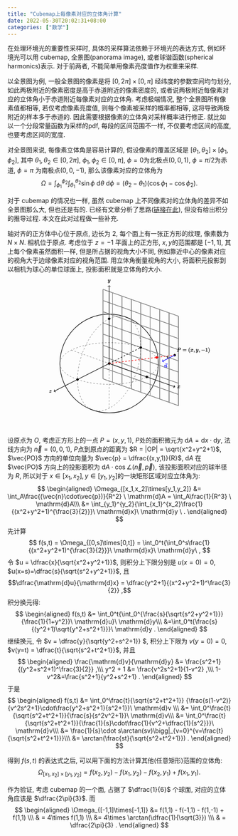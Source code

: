 ```yaml
---
title: "Cubemap上每像素对应的立体角计算"
date: 2022-05-30T20:02:31+08:00
categories: ["数学"]
---
```


在处理环境光的重要性采样时, 具体的采样算法依赖于环境光的表达方式, 例如环境光可以用 cubemap, 全景图(panorama image), 或者球谐函数(spherical harmonics)表示. 
对于前两者, 不能简单用像素亮度值作为权重来采样.

以全景图为例, 一般全景图的像素是将 $[0,2\pi]\times[0,\pi]$ 经纬度的参数空间均匀划分, 如此两极附近的像素密度是高于赤道附近的像素密度的, 或者说两极附近每像素对应的立体角小于赤道附近每像素对应的立体角.
考虑极端情况, 整个全景图所有像素值都相等, 若仅考虑像素亮度值, 则每个像素被采样的概率都相等, 这将导致两极附近的样本多于赤道的. 因此需要根据像素的立体角对采样概率进行修正. 就比如以一个分段常量函数为采样的pdf, 每段的区间范围不一样, 不仅要考虑区间的高度, 也要考虑区间的宽度.

对全景图来说, 每像素立体角是容易计算的, 假设像素的覆盖区域是 $[\theta_1, \theta_2]\times[\phi_1,\phi_2]$, 其中 $\theta_1,\theta_2\in [0,2\pi]$, $\phi_1,\phi_2\in [0,\pi]$, $\phi=0$为北极点$(0,0,1)$, $\phi=\pi/2$为赤道, $\phi=\pi$ 为南极点$(0,0,-1)$, 那么该像素对应的立体角为
$$
\Omega = \int_{\phi_1}^{\phi_2}{\int_{\theta_1}^{\theta_2} {\sin\phi}\ \mathrm{d}\theta}\ \mathrm{d}\phi = (\theta_2 - \theta_1)(\cos\phi_1 - \cos\phi_2) .
$$

对于 cubemap 的情况也一样, 虽然 cubemap 上不同像素对的立体角的差异不如全景图那么大, 但也还是有的. 已经有文章分析了思路([链接在此](https://www.rorydriscoll.com/2012/01/15/cubemap-texel-solid-angle/)), 但没有给出积分的推导过程. 本文在此对过程做一些补充.

轴对齐的正方体中心位于原点, 边长为 2, 每个面上有一张正方形的纹理, 像素数为 $N\times N$. 相机位于原点. 考虑位于 $z=-1$ 平面上的正方形, $x,y$的范围都是 $[-1,1]$, 其上每个像素虽然面积一样, 但是所占据的视角大小不同, 例如靠近中心的像素对应的视角大于边缘像素对应的视角范围. 用立体角衡量视角的大小, 将面积元投影到以相机为球心的单位球面上, 投影面积就是立体角的大小.

<div>
<center>
<svg xmlns="http://www.w3.org/2000/svg" xmlns:xlink="http://www.w3.org/1999/xlink" width="450pt" height="300pt" viewBox="50 75 350 275" version="1.1">
<defs>
<g>
<symbol overflow="visible" id="glyph0-0">
<path style="stroke:none;" d=""/>
</symbol>
<symbol overflow="visible" id="glyph0-1">
<path style="stroke:none;" d="M 1.453125 -0.875 C 1.984375 -1.453125 2.265625 -1.703125 2.6875 -2.046875 C 2.6875 -2.140625 3.25 -2.546875 3.609375 -2.90625 C 4.5625 -3.84375 4.828125 -4.421875 4.828125 -4.46875 C 4.828125 -4.5625 4.5625 -4.734375 4.546875 -4.734375 C 4.46875 -4.734375 4.3125 -4.671875 4.265625 -4.578125 C 3.96875 -4.09375 3.890625 -3.984375 3.65625 -3.984375 C 3.40625 -3.984375 3.40625 -4.09375 3.265625 -4.25 C 3.078125 -4.484375 2.78125 -4.734375 2.453125 -4.734375 C 1.703125 -4.734375 1.0625 -3.640625 1.0625 -3.421875 C 1.0625 -3.375 1.28125 -3.15625 1.359375 -3.15625 C 1.453125 -3.15625 1.640625 -3.375 1.671875 -3.421875 C 1.859375 -3.890625 2.265625 -3.734375 2.34375 -3.734375 C 2.546875 -3.734375 2.734375 -3.671875 2.96875 -3.59375 C 3.375 -3.4375 3.484375 -3.4375 3.375 -3.4375 C 3.25 -3.296875 2.40625 -2.578125 2.21875 -2.40625 L 1.328125 -1.578125 C 0.640625 -0.90625 0.25 -0.21875 0.25 -0.15625 C 0.25 -0.046875 0.53125 0.109375 0.546875 0.109375 C 0.625 0.109375 0.765625 0.046875 0.828125 -0.0625 C 1.0625 -0.421875 1.234375 -0.640625 1.5625 -0.640625 C 1.78125 -0.640625 1.75 -0.59375 2 -0.3125 C 2.171875 -0.09375 2.484375 0.109375 2.765625 0.109375 C 3.765625 0.109375 4.5 -1.3125 4.5 -1.578125 C 4.5 -1.640625 4.296875 -1.859375 4.21875 -1.859375 C 4.125 -1.859375 3.921875 -1.625 3.890625 -1.5625 C 3.671875 -0.90625 3.203125 -0.890625 2.875 -0.890625 C 2.6875 -0.890625 2.5 -0.953125 2.296875 -1.015625 C 1.953125 -1.140625 1.796875 -1.1875 1.59375 -1.1875 C 1.578125 -1.1875 1.421875 -1.1875 1.328125 -1.15625 Z M 1.453125 -0.875 "/>
</symbol>
<symbol overflow="visible" id="glyph0-2">
<path style="stroke:none;" d="M 3.5 -3.171875 C 3.5625 -3.421875 3.625 -4.1875 4.3125 -4.1875 C 4.359375 -4.1875 4.46875 -4.234375 4.6875 -4.109375 L 4.8125 -4.390625 C 4.53125 -4.34375 4.15625 -3.921875 4.15625 -3.671875 C 4.15625 -3.515625 4.453125 -3.171875 4.71875 -3.171875 C 4.9375 -3.171875 5.421875 -3.515625 5.421875 -3.90625 C 5.421875 -4.421875 4.671875 -4.734375 4.328125 -4.734375 C 3.75 -4.734375 3.265625 -4.15625 3.296875 -4.203125 C 3.203125 -4.46875 2.5 -4.734375 2.203125 -4.734375 C 1.171875 -4.734375 0.421875 -3.28125 0.421875 -3.03125 C 0.421875 -2.9375 0.703125 -2.765625 0.71875 -2.765625 C 0.796875 -2.765625 1 -2.953125 1.015625 -3.046875 C 1.359375 -4.09375 1.84375 -4.1875 2.1875 -4.1875 C 2.375 -4.1875 2.546875 -4.25 2.546875 -3.671875 C 2.546875 -3.375 2.375 -2.703125 2 -1.3125 C 1.84375 -0.6875 1.671875 -0.4375 1.234375 -0.4375 C 1.171875 -0.4375 1.0625 -0.390625 0.859375 -0.515625 L 0.734375 -0.234375 C 0.984375 -0.296875 1.375 -0.65625 1.375 -0.9375 C 1.375 -1.203125 0.984375 -1.453125 0.84375 -1.453125 C 0.53125 -1.453125 0.109375 -1.03125 0.109375 -0.703125 C 0.109375 -0.25 0.78125 0.109375 1.21875 0.109375 C 1.890625 0.109375 2.359375 -0.640625 2.390625 -0.703125 L 2.09375 -0.8125 C 2.21875 -0.4375 2.75 0.109375 3.34375 0.109375 C 4.375 0.109375 5.109375 -1.328125 5.109375 -1.578125 C 5.109375 -1.6875 4.859375 -1.859375 4.828125 -1.859375 C 4.734375 -1.859375 4.53125 -1.640625 4.515625 -1.578125 C 4.1875 -0.515625 3.6875 -0.4375 3.375 -0.4375 C 2.984375 -0.4375 2.984375 -0.59375 2.984375 -0.921875 C 2.984375 -1.140625 3.046875 -1.359375 3.15625 -1.796875 Z M 3.5 -3.171875 "/>
</symbol>
<symbol overflow="visible" id="glyph0-3">
<path style="stroke:none;" d="M 5.015625 -3.953125 C 5.046875 -4.09375 5.046875 -4.109375 5.046875 -4.1875 C 5.046875 -4.359375 4.75 -4.625 4.59375 -4.625 C 4.5 -4.625 4.203125 -4.515625 4.109375 -4.34375 C 4.046875 -4.203125 3.96875 -3.890625 3.921875 -3.703125 C 3.859375 -3.453125 3.78125 -3.1875 3.734375 -2.90625 L 3.28125 -1.109375 C 3.234375 -0.96875 2.984375 -0.4375 2.328125 -0.4375 C 1.828125 -0.4375 1.890625 -0.703125 1.890625 -1.078125 C 1.890625 -1.53125 2.046875 -2.15625 2.390625 -3.03125 C 2.546875 -3.4375 2.59375 -3.546875 2.59375 -3.75 C 2.59375 -4.203125 2.109375 -4.734375 1.609375 -4.734375 C 0.65625 -4.734375 0.109375 -3.125 0.109375 -3.03125 C 0.109375 -2.9375 0.390625 -2.765625 0.40625 -2.765625 C 0.515625 -2.765625 0.6875 -2.953125 0.734375 -3.109375 C 1 -4.046875 1.234375 -4.1875 1.578125 -4.1875 C 1.65625 -4.1875 1.640625 -4.34375 1.640625 -4.03125 C 1.640625 -3.78125 1.546875 -3.515625 1.46875 -3.328125 C 1.078125 -2.265625 0.890625 -1.703125 0.890625 -1.234375 C 0.890625 -0.34375 1.703125 0.109375 2.296875 0.109375 C 2.6875 0.109375 3.140625 -0.109375 3.421875 -0.390625 L 3.125 -0.5 C 2.984375 0.015625 2.921875 0.390625 2.515625 0.921875 C 2.265625 1.25 2.015625 1.5 1.5625 1.5 C 1.421875 1.5 1.140625 1.640625 1.03125 1.40625 C 0.953125 1.40625 1.203125 1.359375 1.34375 1.234375 C 1.453125 1.140625 1.59375 0.90625 1.59375 0.71875 C 1.59375 0.40625 1.15625 0.203125 1.0625 0.203125 C 0.828125 0.203125 0.3125 0.53125 0.3125 1.015625 C 0.3125 1.515625 0.9375 2.046875 1.5625 2.046875 C 2.578125 2.046875 3.78125 0.984375 4.0625 -0.15625 Z M 5.015625 -3.953125 "/>
</symbol>
<symbol overflow="visible" id="glyph0-4">
<path style="stroke:none;" d="M 3.015625 -3.15625 L 4.71875 -3.15625 C 6.125 -3.15625 7.6875 -4.34375 7.6875 -5.46875 C 7.6875 -6.234375 6.859375 -7.140625 5.546875 -7.140625 L 2.328125 -7.140625 C 2.140625 -7.140625 1.84375 -6.96875 1.84375 -6.78125 C 1.84375 -6.65625 2.109375 -6.5 2.3125 -6.5 C 2.4375 -6.5 2.625 -6.484375 2.734375 -6.484375 C 2.90625 -6.453125 2.78125 -6.59375 2.78125 -6.484375 C 2.78125 -6.4375 2.765625 -6.40625 2.734375 -6.296875 L 1.40625 -0.9375 C 1.3125 -0.546875 1.46875 -0.640625 0.671875 -0.640625 C 0.515625 -0.640625 0.21875 -0.46875 0.21875 -0.28125 C 0.21875 -0.15625 0.515625 0 0.546875 0 C 0.828125 0 1.53125 -0.03125 1.8125 -0.03125 C 2.03125 -0.03125 2.25 -0.015625 2.453125 -0.015625 C 2.671875 -0.015625 2.890625 0 3.09375 0 C 3.171875 0 3.46875 -0.15625 3.46875 -0.359375 C 3.46875 -0.46875 3.203125 -0.640625 3.015625 -0.640625 C 2.65625 -0.640625 2.546875 -0.46875 2.546875 -0.640625 C 2.546875 -0.703125 2.5625 -0.75 2.578125 -0.8125 L 3.15625 -3.15625 Z M 3.90625 -6.28125 C 4 -6.625 3.84375 -6.5 4.28125 -6.5 L 5.234375 -6.5 C 6.0625 -6.5 6.40625 -6.390625 6.40625 -5.703125 C 6.40625 -5.3125 6.265625 -4.578125 5.875 -4.21875 C 5.375 -3.765625 4.90625 -3.734375 4.46875 -3.734375 L 3.265625 -3.734375 Z M 3.90625 -6.28125 "/>
</symbol>
<symbol overflow="visible" id="glyph0-5">
<path style="stroke:none;" d="M 2.1875 -0.171875 C 2.1875 -0.828125 1.78125 -1.390625 1.390625 -1.390625 C 1.0625 -1.390625 0.671875 -0.96875 0.671875 -0.6875 C 0.671875 -0.421875 1.0625 0 1.390625 0 C 1.5 0 1.75 -0.09375 1.859375 -0.171875 C 1.890625 -0.203125 1.78125 -0.15625 1.78125 -0.15625 C 1.796875 -0.15625 1.625 -0.3125 1.625 -0.171875 C 1.625 0.5625 1.328125 1.046875 1 1.375 C 0.890625 1.484375 0.84375 1.625 0.84375 1.65625 C 0.84375 1.71875 1.0625 1.921875 1.109375 1.921875 C 1.21875 1.921875 2.1875 1 2.1875 -0.171875 Z M 2.1875 -0.171875 "/>
</symbol>
<symbol overflow="visible" id="glyph0-6">
<path style="stroke:none;" d="M 5.21875 -6.203125 C 5.078125 -6.078125 4.703125 -5.6875 4.703125 -5.5 C 4.703125 -5.40625 4.984375 -5.140625 5.078125 -5.140625 C 5.171875 -5.140625 5.34375 -5.265625 5.390625 -5.328125 C 5.515625 -5.46875 5.734375 -5.75 6.1875 -5.96875 C 6.25 -6.015625 6.40625 -6.171875 6.40625 -6.296875 C 6.40625 -6.390625 6.28125 -6.5625 6.203125 -6.609375 C 5.984375 -6.765625 5.9375 -6.8125 5.859375 -7.0625 C 5.828125 -7.140625 5.625 -7.453125 5.484375 -7.453125 C 5.34375 -7.453125 5.109375 -7.140625 5.109375 -7.0625 C 5.109375 -7.015625 5.234375 -6.59375 5.1875 -6.65625 L 2.15625 -6.65625 C 2 -6.65625 1.640625 -6.484375 1.640625 -6.296875 C 1.640625 -6.09375 2 -5.9375 2.15625 -5.9375 L 5.359375 -5.9375 Z M 5.21875 -6.203125 "/>
</symbol>
<symbol overflow="visible" id="glyph0-7">
<path style="stroke:none;" d="M 0.703125 -0.75 C 0.671875 -0.59375 0.609375 -0.375 0.609375 -0.3125 C 0.609375 -0.140625 0.921875 0.109375 1.078125 0.109375 C 1.203125 0.109375 1.546875 -0.125 1.59375 -0.28125 C 1.578125 -0.234375 1.75 -0.8125 1.796875 -1.0625 L 2.03125 -1.96875 C 2.078125 -2.1875 2.140625 -2.40625 2.1875 -2.625 C 2.234375 -2.796875 2.3125 -3.09375 2.328125 -3.125 C 2.46875 -3.4375 2.828125 -4.1875 3.78125 -4.1875 C 4.234375 -4.1875 4.140625 -3.984375 4.140625 -3.65625 C 4.140625 -3.03125 3.65625 -1.75 3.484375 -1.328125 C 3.40625 -1.09375 3.390625 -0.984375 3.390625 -0.875 C 3.390625 -0.40625 3.921875 0.109375 4.390625 0.109375 C 5.328125 0.109375 5.859375 -1.5 5.859375 -1.578125 C 5.859375 -1.6875 5.609375 -1.859375 5.578125 -1.859375 C 5.46875 -1.859375 5.296875 -1.65625 5.25 -1.5 C 5.046875 -0.828125 4.890625 -0.4375 4.40625 -0.4375 C 4.234375 -0.4375 4.34375 -0.375 4.34375 -0.59375 C 4.34375 -0.84375 4.421875 -1.09375 4.515625 -1.3125 C 4.703125 -1.828125 5.125 -2.9375 5.125 -3.5 C 5.125 -4.171875 4.53125 -4.734375 3.8125 -4.734375 C 2.90625 -4.734375 2.296875 -4.046875 2.125 -3.8125 L 2.421875 -3.703125 C 2.375 -4.25 1.796875 -4.734375 1.328125 -4.734375 C 0.875 -4.734375 0.5625 -4.296875 0.484375 -4.171875 C 0.25 -3.65625 0.109375 -3.078125 0.109375 -3.03125 C 0.109375 -2.9375 0.390625 -2.765625 0.40625 -2.765625 C 0.515625 -2.765625 0.6875 -2.9375 0.75 -3.15625 C 0.921875 -3.875 0.953125 -4.1875 1.3125 -4.1875 C 1.5 -4.1875 1.4375 -4.21875 1.4375 -3.890625 C 1.4375 -3.671875 1.40625 -3.5625 1.28125 -3.046875 Z M 0.703125 -0.75 "/>
</symbol>
<symbol overflow="visible" id="glyph1-0">
<path style="stroke:none;" d=""/>
</symbol>
<symbol overflow="visible" id="glyph1-1">
<path style="stroke:none;" d="M 6.84375 -3.265625 C 7 -3.265625 7.359375 -3.421875 7.359375 -3.625 C 7.359375 -3.8125 7 -3.984375 6.859375 -3.984375 L 0.890625 -3.984375 C 0.75 -3.984375 0.375 -3.8125 0.375 -3.625 C 0.375 -3.421875 0.75 -3.265625 0.890625 -3.265625 Z M 6.859375 -1.328125 C 7 -1.328125 7.359375 -1.484375 7.359375 -1.6875 C 7.359375 -1.890625 7 -2.046875 6.84375 -2.046875 L 0.890625 -2.046875 C 0.75 -2.046875 0.375 -1.890625 0.375 -1.6875 C 0.375 -1.484375 0.75 -1.328125 0.890625 -1.328125 Z M 6.859375 -1.328125 "/>
</symbol>
<symbol overflow="visible" id="glyph1-2">
<path style="stroke:none;" d="M 3.46875 2.234375 C 3.46875 2.203125 3.421875 2.0625 3.25 1.890625 C 2 0.640625 1.734375 -1.125 1.734375 -2.65625 C 1.734375 -4.390625 2.0625 -6.015625 3.296875 -7.25 C 3.421875 -7.375 3.46875 -7.5 3.46875 -7.53125 C 3.46875 -7.609375 3.265625 -7.8125 3.203125 -7.8125 C 3.09375 -7.8125 2.03125 -6.953125 1.4375 -5.6875 C 0.921875 -4.59375 0.8125 -3.484375 0.8125 -2.65625 C 0.8125 -1.875 0.921875 -0.671875 1.46875 0.453125 C 2.0625 1.6875 3.09375 2.5 3.203125 2.5 C 3.265625 2.5 3.46875 2.296875 3.46875 2.234375 Z M 3.46875 2.234375 "/>
</symbol>
<symbol overflow="visible" id="glyph1-3">
<path style="stroke:none;" d="M 3.09375 -6.546875 C 3.09375 -6.78125 2.9375 -6.96875 2.625 -6.96875 C 1.953125 -6.28125 1.203125 -6.328125 0.703125 -6.328125 L 0.703125 -5.6875 C 1.09375 -5.6875 1.796875 -5.734375 2.015625 -5.859375 L 2.015625 -0.953125 C 2.015625 -0.59375 2.15625 -0.640625 1.265625 -0.640625 L 0.765625 -0.640625 L 0.765625 0.015625 C 1.296875 -0.03125 2.15625 -0.03125 2.5625 -0.03125 C 2.953125 -0.03125 3.828125 -0.03125 4.34375 0.015625 L 4.34375 -0.640625 L 3.859375 -0.640625 C 2.953125 -0.640625 3.09375 -0.578125 3.09375 -0.953125 Z M 3.09375 -6.546875 "/>
</symbol>
<symbol overflow="visible" id="glyph1-4">
<path style="stroke:none;" d="M 3.046875 -2.65625 C 3.046875 -3.421875 2.9375 -4.640625 2.390625 -5.765625 C 1.796875 -6.984375 0.765625 -7.8125 0.671875 -7.8125 C 0.609375 -7.8125 0.390625 -7.59375 0.390625 -7.53125 C 0.390625 -7.5 0.4375 -7.375 0.625 -7.203125 C 1.609375 -6.203125 2.125 -4.734375 2.125 -2.65625 C 2.125 -0.953125 1.796875 0.6875 0.5625 1.9375 C 0.4375 2.0625 0.390625 2.203125 0.390625 2.234375 C 0.390625 2.296875 0.609375 2.5 0.671875 2.5 C 0.765625 2.5 1.828125 1.65625 2.421875 0.390625 C 2.9375 -0.703125 3.046875 -1.8125 3.046875 -2.65625 Z M 3.046875 -2.65625 "/>
</symbol>
<symbol overflow="visible" id="glyph2-0">
<path style="stroke:none;" d=""/>
</symbol>
<symbol overflow="visible" id="glyph2-1">
<path style="stroke:none;" d="M 6.5625 -2.296875 C 6.734375 -2.296875 7.125 -2.421875 7.125 -2.625 C 7.125 -2.828125 6.734375 -2.953125 6.5625 -2.953125 L 1.171875 -2.953125 C 1 -2.953125 0.625 -2.828125 0.625 -2.625 C 0.625 -2.421875 1 -2.296875 1.171875 -2.296875 Z M 6.5625 -2.296875 "/>
</symbol>
</g>
</defs>
<g id="surface1">
<path style="fill:none;stroke-width:0.99628;stroke-linecap:butt;stroke-linejoin:miter;stroke:rgb(0%,0%,0%);stroke-opacity:1;stroke-miterlimit:10;" d="M 90.710813 -0.000375 C 90.710813 50.097281 50.097531 90.710562 -0.000125 90.710562 C -50.097781 90.710562 -90.711062 50.097281 -90.711062 -0.000375 C -90.711062 -50.098031 -50.097781 -90.711313 -0.000125 -90.711313 C 50.097531 -90.711313 90.710813 -50.098031 90.710813 -0.000375 Z M 90.710813 -0.000375 " transform="matrix(1,0,0,-1,206.172,229.234)"/>
<path style="fill:none;stroke-width:0.3985;stroke-linecap:butt;stroke-linejoin:miter;stroke:rgb(50%,50%,50%);stroke-opacity:1;stroke-miterlimit:10;" d="M -11.179812 -28.2035 L -11.179812 136.218375 " transform="matrix(1,0,0,-1,206.172,229.234)"/>
<path style="fill:none;stroke-width:0.3985;stroke-linecap:butt;stroke-linejoin:miter;stroke:rgb(50%,50%,50%);stroke-opacity:1;stroke-miterlimit:10;" d="M -11.179812 -28.2035 L 127.792844 -77.488656 " transform="matrix(1,0,0,-1,206.172,229.234)"/>
<path style="fill:none;stroke-width:0.3985;stroke-linecap:butt;stroke-linejoin:miter;stroke:rgb(50%,50%,50%);stroke-opacity:1;stroke-miterlimit:10;" d="M -11.179812 -28.2035 L -11.179812 136.218375 " transform="matrix(1,0,0,-1,206.172,229.234)"/>
<path style="fill:none;stroke-width:0.3985;stroke-linecap:butt;stroke-linejoin:miter;stroke:rgb(50%,50%,50%);stroke-opacity:1;stroke-miterlimit:10;" d="M -11.179812 -7.652719 L 127.792844 -56.933969 " transform="matrix(1,0,0,-1,206.172,229.234)"/>
<path style="fill:none;stroke-width:0.3985;stroke-linecap:butt;stroke-linejoin:miter;stroke:rgb(50%,50%,50%);stroke-opacity:1;stroke-miterlimit:10;" d="M -11.179812 -28.2035 L -11.179812 136.218375 " transform="matrix(1,0,0,-1,206.172,229.234)"/>
<path style="fill:none;stroke-width:0.3985;stroke-linecap:butt;stroke-linejoin:miter;stroke:rgb(50%,50%,50%);stroke-opacity:1;stroke-miterlimit:10;" d="M -11.179812 12.901969 L 127.792844 -36.383188 " transform="matrix(1,0,0,-1,206.172,229.234)"/>
<path style="fill:none;stroke-width:0.3985;stroke-linecap:butt;stroke-linejoin:miter;stroke:rgb(50%,50%,50%);stroke-opacity:1;stroke-miterlimit:10;" d="M -11.179812 -28.2035 L -11.179812 136.218375 " transform="matrix(1,0,0,-1,206.172,229.234)"/>
<path style="fill:none;stroke-width:0.3985;stroke-linecap:butt;stroke-linejoin:miter;stroke:rgb(50%,50%,50%);stroke-opacity:1;stroke-miterlimit:10;" d="M -11.179812 33.45275 L 127.792844 -15.8285 " transform="matrix(1,0,0,-1,206.172,229.234)"/>
<path style="fill:none;stroke-width:0.3985;stroke-linecap:butt;stroke-linejoin:miter;stroke:rgb(50%,50%,50%);stroke-opacity:1;stroke-miterlimit:10;" d="M -11.179812 -28.2035 L -11.179812 136.218375 " transform="matrix(1,0,0,-1,206.172,229.234)"/>
<path style="fill:none;stroke-width:0.3985;stroke-linecap:butt;stroke-linejoin:miter;stroke:rgb(50%,50%,50%);stroke-opacity:1;stroke-miterlimit:10;" d="M -11.179812 54.007437 L 127.792844 4.722281 " transform="matrix(1,0,0,-1,206.172,229.234)"/>
<path style="fill:none;stroke-width:0.3985;stroke-linecap:butt;stroke-linejoin:miter;stroke:rgb(50%,50%,50%);stroke-opacity:1;stroke-miterlimit:10;" d="M -11.179812 -28.2035 L -11.179812 136.218375 " transform="matrix(1,0,0,-1,206.172,229.234)"/>
<path style="fill:none;stroke-width:0.3985;stroke-linecap:butt;stroke-linejoin:miter;stroke:rgb(50%,50%,50%);stroke-opacity:1;stroke-miterlimit:10;" d="M -11.179812 74.558219 L 127.792844 25.276969 " transform="matrix(1,0,0,-1,206.172,229.234)"/>
<path style="fill:none;stroke-width:0.3985;stroke-linecap:butt;stroke-linejoin:miter;stroke:rgb(50%,50%,50%);stroke-opacity:1;stroke-miterlimit:10;" d="M -11.179812 -28.2035 L -11.179812 136.218375 " transform="matrix(1,0,0,-1,206.172,229.234)"/>
<path style="fill:none;stroke-width:0.3985;stroke-linecap:butt;stroke-linejoin:miter;stroke:rgb(50%,50%,50%);stroke-opacity:1;stroke-miterlimit:10;" d="M -11.179812 95.112906 L 127.792844 45.82775 " transform="matrix(1,0,0,-1,206.172,229.234)"/>
<path style="fill:none;stroke-width:0.3985;stroke-linecap:butt;stroke-linejoin:miter;stroke:rgb(50%,50%,50%);stroke-opacity:1;stroke-miterlimit:10;" d="M -11.179812 -28.2035 L -11.179812 136.218375 " transform="matrix(1,0,0,-1,206.172,229.234)"/>
<path style="fill:none;stroke-width:0.3985;stroke-linecap:butt;stroke-linejoin:miter;stroke:rgb(50%,50%,50%);stroke-opacity:1;stroke-miterlimit:10;" d="M -11.179812 115.663687 L 127.792844 66.382437 " transform="matrix(1,0,0,-1,206.172,229.234)"/>
<path style="fill:none;stroke-width:0.3985;stroke-linecap:butt;stroke-linejoin:miter;stroke:rgb(50%,50%,50%);stroke-opacity:1;stroke-miterlimit:10;" d="M -11.179812 -28.2035 L -11.179812 136.218375 " transform="matrix(1,0,0,-1,206.172,229.234)"/>
<path style="fill:none;stroke-width:0.3985;stroke-linecap:butt;stroke-linejoin:miter;stroke:rgb(50%,50%,50%);stroke-opacity:1;stroke-miterlimit:10;" d="M -11.179812 136.218375 L 127.792844 86.937125 " transform="matrix(1,0,0,-1,206.172,229.234)"/>
<path style="fill:none;stroke-width:0.3985;stroke-linecap:butt;stroke-linejoin:miter;stroke:rgb(50%,50%,50%);stroke-opacity:1;stroke-miterlimit:10;" d="M 6.191281 -34.363656 L 6.191281 130.058219 " transform="matrix(1,0,0,-1,206.172,229.234)"/>
<path style="fill:none;stroke-width:0.3985;stroke-linecap:butt;stroke-linejoin:miter;stroke:rgb(50%,50%,50%);stroke-opacity:1;stroke-miterlimit:10;" d="M -11.179812 -28.2035 L 127.792844 -77.488656 " transform="matrix(1,0,0,-1,206.172,229.234)"/>
<path style="fill:none;stroke-width:0.3985;stroke-linecap:butt;stroke-linejoin:miter;stroke:rgb(50%,50%,50%);stroke-opacity:1;stroke-miterlimit:10;" d="M 6.191281 -34.363656 L 6.191281 130.058219 " transform="matrix(1,0,0,-1,206.172,229.234)"/>
<path style="fill:none;stroke-width:0.3985;stroke-linecap:butt;stroke-linejoin:miter;stroke:rgb(50%,50%,50%);stroke-opacity:1;stroke-miterlimit:10;" d="M -11.179812 -7.652719 L 127.792844 -56.933969 " transform="matrix(1,0,0,-1,206.172,229.234)"/>
<path style="fill:none;stroke-width:0.3985;stroke-linecap:butt;stroke-linejoin:miter;stroke:rgb(50%,50%,50%);stroke-opacity:1;stroke-miterlimit:10;" d="M 6.191281 -34.363656 L 6.191281 130.058219 " transform="matrix(1,0,0,-1,206.172,229.234)"/>
<path style="fill:none;stroke-width:0.3985;stroke-linecap:butt;stroke-linejoin:miter;stroke:rgb(50%,50%,50%);stroke-opacity:1;stroke-miterlimit:10;" d="M -11.179812 12.901969 L 127.792844 -36.383188 " transform="matrix(1,0,0,-1,206.172,229.234)"/>
<path style="fill:none;stroke-width:0.3985;stroke-linecap:butt;stroke-linejoin:miter;stroke:rgb(50%,50%,50%);stroke-opacity:1;stroke-miterlimit:10;" d="M 6.191281 -34.363656 L 6.191281 130.058219 " transform="matrix(1,0,0,-1,206.172,229.234)"/>
<path style="fill:none;stroke-width:0.3985;stroke-linecap:butt;stroke-linejoin:miter;stroke:rgb(50%,50%,50%);stroke-opacity:1;stroke-miterlimit:10;" d="M -11.179812 33.45275 L 127.792844 -15.8285 " transform="matrix(1,0,0,-1,206.172,229.234)"/>
<path style="fill:none;stroke-width:0.3985;stroke-linecap:butt;stroke-linejoin:miter;stroke:rgb(50%,50%,50%);stroke-opacity:1;stroke-miterlimit:10;" d="M 6.191281 -34.363656 L 6.191281 130.058219 " transform="matrix(1,0,0,-1,206.172,229.234)"/>
<path style="fill:none;stroke-width:0.3985;stroke-linecap:butt;stroke-linejoin:miter;stroke:rgb(50%,50%,50%);stroke-opacity:1;stroke-miterlimit:10;" d="M -11.179812 54.007437 L 127.792844 4.722281 " transform="matrix(1,0,0,-1,206.172,229.234)"/>
<path style="fill:none;stroke-width:0.3985;stroke-linecap:butt;stroke-linejoin:miter;stroke:rgb(50%,50%,50%);stroke-opacity:1;stroke-miterlimit:10;" d="M 6.191281 -34.363656 L 6.191281 130.058219 " transform="matrix(1,0,0,-1,206.172,229.234)"/>
<path style="fill:none;stroke-width:0.3985;stroke-linecap:butt;stroke-linejoin:miter;stroke:rgb(50%,50%,50%);stroke-opacity:1;stroke-miterlimit:10;" d="M -11.179812 74.558219 L 127.792844 25.276969 " transform="matrix(1,0,0,-1,206.172,229.234)"/>
<path style="fill:none;stroke-width:0.3985;stroke-linecap:butt;stroke-linejoin:miter;stroke:rgb(50%,50%,50%);stroke-opacity:1;stroke-miterlimit:10;" d="M 6.191281 -34.363656 L 6.191281 130.058219 " transform="matrix(1,0,0,-1,206.172,229.234)"/>
<path style="fill:none;stroke-width:0.3985;stroke-linecap:butt;stroke-linejoin:miter;stroke:rgb(50%,50%,50%);stroke-opacity:1;stroke-miterlimit:10;" d="M -11.179812 95.112906 L 127.792844 45.82775 " transform="matrix(1,0,0,-1,206.172,229.234)"/>
<path style="fill:none;stroke-width:0.3985;stroke-linecap:butt;stroke-linejoin:miter;stroke:rgb(50%,50%,50%);stroke-opacity:1;stroke-miterlimit:10;" d="M 6.191281 -34.363656 L 6.191281 130.058219 " transform="matrix(1,0,0,-1,206.172,229.234)"/>
<path style="fill:none;stroke-width:0.3985;stroke-linecap:butt;stroke-linejoin:miter;stroke:rgb(50%,50%,50%);stroke-opacity:1;stroke-miterlimit:10;" d="M -11.179812 115.663687 L 127.792844 66.382437 " transform="matrix(1,0,0,-1,206.172,229.234)"/>
<path style="fill:none;stroke-width:0.3985;stroke-linecap:butt;stroke-linejoin:miter;stroke:rgb(50%,50%,50%);stroke-opacity:1;stroke-miterlimit:10;" d="M 6.191281 -34.363656 L 6.191281 130.058219 " transform="matrix(1,0,0,-1,206.172,229.234)"/>
<path style="fill:none;stroke-width:0.3985;stroke-linecap:butt;stroke-linejoin:miter;stroke:rgb(50%,50%,50%);stroke-opacity:1;stroke-miterlimit:10;" d="M -11.179812 136.218375 L 127.792844 86.937125 " transform="matrix(1,0,0,-1,206.172,229.234)"/>
<path style="fill:none;stroke-width:0.3985;stroke-linecap:butt;stroke-linejoin:miter;stroke:rgb(50%,50%,50%);stroke-opacity:1;stroke-miterlimit:10;" d="M 23.562375 -40.523813 L 23.562375 123.898062 " transform="matrix(1,0,0,-1,206.172,229.234)"/>
<path style="fill:none;stroke-width:0.3985;stroke-linecap:butt;stroke-linejoin:miter;stroke:rgb(50%,50%,50%);stroke-opacity:1;stroke-miterlimit:10;" d="M -11.179812 -28.2035 L 127.792844 -77.488656 " transform="matrix(1,0,0,-1,206.172,229.234)"/>
<path style="fill:none;stroke-width:0.3985;stroke-linecap:butt;stroke-linejoin:miter;stroke:rgb(50%,50%,50%);stroke-opacity:1;stroke-miterlimit:10;" d="M 23.562375 -40.523813 L 23.562375 123.898062 " transform="matrix(1,0,0,-1,206.172,229.234)"/>
<path style="fill:none;stroke-width:0.3985;stroke-linecap:butt;stroke-linejoin:miter;stroke:rgb(50%,50%,50%);stroke-opacity:1;stroke-miterlimit:10;" d="M -11.179812 -7.652719 L 127.792844 -56.933969 " transform="matrix(1,0,0,-1,206.172,229.234)"/>
<path style="fill:none;stroke-width:0.3985;stroke-linecap:butt;stroke-linejoin:miter;stroke:rgb(50%,50%,50%);stroke-opacity:1;stroke-miterlimit:10;" d="M 23.562375 -40.523813 L 23.562375 123.898062 " transform="matrix(1,0,0,-1,206.172,229.234)"/>
<path style="fill:none;stroke-width:0.3985;stroke-linecap:butt;stroke-linejoin:miter;stroke:rgb(50%,50%,50%);stroke-opacity:1;stroke-miterlimit:10;" d="M -11.179812 12.901969 L 127.792844 -36.383188 " transform="matrix(1,0,0,-1,206.172,229.234)"/>
<path style="fill:none;stroke-width:0.3985;stroke-linecap:butt;stroke-linejoin:miter;stroke:rgb(50%,50%,50%);stroke-opacity:1;stroke-miterlimit:10;" d="M 23.562375 -40.523813 L 23.562375 123.898062 " transform="matrix(1,0,0,-1,206.172,229.234)"/>
<path style="fill:none;stroke-width:0.3985;stroke-linecap:butt;stroke-linejoin:miter;stroke:rgb(50%,50%,50%);stroke-opacity:1;stroke-miterlimit:10;" d="M -11.179812 33.45275 L 127.792844 -15.8285 " transform="matrix(1,0,0,-1,206.172,229.234)"/>
<path style="fill:none;stroke-width:0.3985;stroke-linecap:butt;stroke-linejoin:miter;stroke:rgb(50%,50%,50%);stroke-opacity:1;stroke-miterlimit:10;" d="M 23.562375 -40.523813 L 23.562375 123.898062 " transform="matrix(1,0,0,-1,206.172,229.234)"/>
<path style="fill:none;stroke-width:0.3985;stroke-linecap:butt;stroke-linejoin:miter;stroke:rgb(50%,50%,50%);stroke-opacity:1;stroke-miterlimit:10;" d="M -11.179812 54.007437 L 127.792844 4.722281 " transform="matrix(1,0,0,-1,206.172,229.234)"/>
<path style="fill:none;stroke-width:0.3985;stroke-linecap:butt;stroke-linejoin:miter;stroke:rgb(50%,50%,50%);stroke-opacity:1;stroke-miterlimit:10;" d="M 23.562375 -40.523813 L 23.562375 123.898062 " transform="matrix(1,0,0,-1,206.172,229.234)"/>
<path style="fill:none;stroke-width:0.3985;stroke-linecap:butt;stroke-linejoin:miter;stroke:rgb(50%,50%,50%);stroke-opacity:1;stroke-miterlimit:10;" d="M -11.179812 74.558219 L 127.792844 25.276969 " transform="matrix(1,0,0,-1,206.172,229.234)"/>
<path style="fill:none;stroke-width:0.3985;stroke-linecap:butt;stroke-linejoin:miter;stroke:rgb(50%,50%,50%);stroke-opacity:1;stroke-miterlimit:10;" d="M 23.562375 -40.523813 L 23.562375 123.898062 " transform="matrix(1,0,0,-1,206.172,229.234)"/>
<path style="fill:none;stroke-width:0.3985;stroke-linecap:butt;stroke-linejoin:miter;stroke:rgb(50%,50%,50%);stroke-opacity:1;stroke-miterlimit:10;" d="M -11.179812 95.112906 L 127.792844 45.82775 " transform="matrix(1,0,0,-1,206.172,229.234)"/>
<path style="fill:none;stroke-width:0.3985;stroke-linecap:butt;stroke-linejoin:miter;stroke:rgb(50%,50%,50%);stroke-opacity:1;stroke-miterlimit:10;" d="M 23.562375 -40.523813 L 23.562375 123.898062 " transform="matrix(1,0,0,-1,206.172,229.234)"/>
<path style="fill:none;stroke-width:0.3985;stroke-linecap:butt;stroke-linejoin:miter;stroke:rgb(50%,50%,50%);stroke-opacity:1;stroke-miterlimit:10;" d="M -11.179812 115.663687 L 127.792844 66.382437 " transform="matrix(1,0,0,-1,206.172,229.234)"/>
<path style="fill:none;stroke-width:0.3985;stroke-linecap:butt;stroke-linejoin:miter;stroke:rgb(50%,50%,50%);stroke-opacity:1;stroke-miterlimit:10;" d="M 23.562375 -40.523813 L 23.562375 123.898062 " transform="matrix(1,0,0,-1,206.172,229.234)"/>
<path style="fill:none;stroke-width:0.3985;stroke-linecap:butt;stroke-linejoin:miter;stroke:rgb(50%,50%,50%);stroke-opacity:1;stroke-miterlimit:10;" d="M -11.179812 136.218375 L 127.792844 86.937125 " transform="matrix(1,0,0,-1,206.172,229.234)"/>
<path style="fill:none;stroke-width:0.3985;stroke-linecap:butt;stroke-linejoin:miter;stroke:rgb(50%,50%,50%);stroke-opacity:1;stroke-miterlimit:10;" d="M 40.937375 -46.683969 L 40.937375 117.737906 " transform="matrix(1,0,0,-1,206.172,229.234)"/>
<path style="fill:none;stroke-width:0.3985;stroke-linecap:butt;stroke-linejoin:miter;stroke:rgb(50%,50%,50%);stroke-opacity:1;stroke-miterlimit:10;" d="M -11.179812 -28.2035 L 127.792844 -77.488656 " transform="matrix(1,0,0,-1,206.172,229.234)"/>
<path style="fill:none;stroke-width:0.3985;stroke-linecap:butt;stroke-linejoin:miter;stroke:rgb(50%,50%,50%);stroke-opacity:1;stroke-miterlimit:10;" d="M 40.937375 -46.683969 L 40.937375 117.737906 " transform="matrix(1,0,0,-1,206.172,229.234)"/>
<path style="fill:none;stroke-width:0.3985;stroke-linecap:butt;stroke-linejoin:miter;stroke:rgb(50%,50%,50%);stroke-opacity:1;stroke-miterlimit:10;" d="M -11.179812 -7.652719 L 127.792844 -56.933969 " transform="matrix(1,0,0,-1,206.172,229.234)"/>
<path style="fill:none;stroke-width:0.3985;stroke-linecap:butt;stroke-linejoin:miter;stroke:rgb(50%,50%,50%);stroke-opacity:1;stroke-miterlimit:10;" d="M 40.937375 -46.683969 L 40.937375 117.737906 " transform="matrix(1,0,0,-1,206.172,229.234)"/>
<path style="fill:none;stroke-width:0.3985;stroke-linecap:butt;stroke-linejoin:miter;stroke:rgb(50%,50%,50%);stroke-opacity:1;stroke-miterlimit:10;" d="M -11.179812 12.901969 L 127.792844 -36.383188 " transform="matrix(1,0,0,-1,206.172,229.234)"/>
<path style="fill:none;stroke-width:0.3985;stroke-linecap:butt;stroke-linejoin:miter;stroke:rgb(50%,50%,50%);stroke-opacity:1;stroke-miterlimit:10;" d="M 40.937375 -46.683969 L 40.937375 117.737906 " transform="matrix(1,0,0,-1,206.172,229.234)"/>
<path style="fill:none;stroke-width:0.3985;stroke-linecap:butt;stroke-linejoin:miter;stroke:rgb(50%,50%,50%);stroke-opacity:1;stroke-miterlimit:10;" d="M -11.179812 33.45275 L 127.792844 -15.8285 " transform="matrix(1,0,0,-1,206.172,229.234)"/>
<path style="fill:none;stroke-width:0.3985;stroke-linecap:butt;stroke-linejoin:miter;stroke:rgb(50%,50%,50%);stroke-opacity:1;stroke-miterlimit:10;" d="M 40.937375 -46.683969 L 40.937375 117.737906 " transform="matrix(1,0,0,-1,206.172,229.234)"/>
<path style="fill:none;stroke-width:0.3985;stroke-linecap:butt;stroke-linejoin:miter;stroke:rgb(50%,50%,50%);stroke-opacity:1;stroke-miterlimit:10;" d="M -11.179812 54.007437 L 127.792844 4.722281 " transform="matrix(1,0,0,-1,206.172,229.234)"/>
<path style="fill:none;stroke-width:0.3985;stroke-linecap:butt;stroke-linejoin:miter;stroke:rgb(50%,50%,50%);stroke-opacity:1;stroke-miterlimit:10;" d="M 40.937375 -46.683969 L 40.937375 117.737906 " transform="matrix(1,0,0,-1,206.172,229.234)"/>
<path style="fill:none;stroke-width:0.3985;stroke-linecap:butt;stroke-linejoin:miter;stroke:rgb(50%,50%,50%);stroke-opacity:1;stroke-miterlimit:10;" d="M -11.179812 74.558219 L 127.792844 25.276969 " transform="matrix(1,0,0,-1,206.172,229.234)"/>
<path style="fill:none;stroke-width:0.3985;stroke-linecap:butt;stroke-linejoin:miter;stroke:rgb(50%,50%,50%);stroke-opacity:1;stroke-miterlimit:10;" d="M 40.937375 -46.683969 L 40.937375 117.737906 " transform="matrix(1,0,0,-1,206.172,229.234)"/>
<path style="fill:none;stroke-width:0.3985;stroke-linecap:butt;stroke-linejoin:miter;stroke:rgb(50%,50%,50%);stroke-opacity:1;stroke-miterlimit:10;" d="M -11.179812 95.112906 L 127.792844 45.82775 " transform="matrix(1,0,0,-1,206.172,229.234)"/>
<path style="fill:none;stroke-width:0.3985;stroke-linecap:butt;stroke-linejoin:miter;stroke:rgb(50%,50%,50%);stroke-opacity:1;stroke-miterlimit:10;" d="M 40.937375 -46.683969 L 40.937375 117.737906 " transform="matrix(1,0,0,-1,206.172,229.234)"/>
<path style="fill:none;stroke-width:0.3985;stroke-linecap:butt;stroke-linejoin:miter;stroke:rgb(50%,50%,50%);stroke-opacity:1;stroke-miterlimit:10;" d="M -11.179812 115.663687 L 127.792844 66.382437 " transform="matrix(1,0,0,-1,206.172,229.234)"/>
<path style="fill:none;stroke-width:0.3985;stroke-linecap:butt;stroke-linejoin:miter;stroke:rgb(50%,50%,50%);stroke-opacity:1;stroke-miterlimit:10;" d="M 40.937375 -46.683969 L 40.937375 117.737906 " transform="matrix(1,0,0,-1,206.172,229.234)"/>
<path style="fill:none;stroke-width:0.3985;stroke-linecap:butt;stroke-linejoin:miter;stroke:rgb(50%,50%,50%);stroke-opacity:1;stroke-miterlimit:10;" d="M -11.179812 136.218375 L 127.792844 86.937125 " transform="matrix(1,0,0,-1,206.172,229.234)"/>
<path style="fill:none;stroke-width:0.3985;stroke-linecap:butt;stroke-linejoin:miter;stroke:rgb(50%,50%,50%);stroke-opacity:1;stroke-miterlimit:10;" d="M 58.308469 -52.844125 L 58.308469 111.57775 " transform="matrix(1,0,0,-1,206.172,229.234)"/>
<path style="fill:none;stroke-width:0.3985;stroke-linecap:butt;stroke-linejoin:miter;stroke:rgb(50%,50%,50%);stroke-opacity:1;stroke-miterlimit:10;" d="M -11.179812 -28.2035 L 127.792844 -77.488656 " transform="matrix(1,0,0,-1,206.172,229.234)"/>
<path style="fill:none;stroke-width:0.3985;stroke-linecap:butt;stroke-linejoin:miter;stroke:rgb(50%,50%,50%);stroke-opacity:1;stroke-miterlimit:10;" d="M 58.308469 -52.844125 L 58.308469 111.57775 " transform="matrix(1,0,0,-1,206.172,229.234)"/>
<path style="fill:none;stroke-width:0.3985;stroke-linecap:butt;stroke-linejoin:miter;stroke:rgb(50%,50%,50%);stroke-opacity:1;stroke-miterlimit:10;" d="M -11.179812 -7.652719 L 127.792844 -56.933969 " transform="matrix(1,0,0,-1,206.172,229.234)"/>
<path style="fill:none;stroke-width:0.3985;stroke-linecap:butt;stroke-linejoin:miter;stroke:rgb(50%,50%,50%);stroke-opacity:1;stroke-miterlimit:10;" d="M 58.308469 -52.844125 L 58.308469 111.57775 " transform="matrix(1,0,0,-1,206.172,229.234)"/>
<path style="fill:none;stroke-width:0.3985;stroke-linecap:butt;stroke-linejoin:miter;stroke:rgb(50%,50%,50%);stroke-opacity:1;stroke-miterlimit:10;" d="M -11.179812 12.901969 L 127.792844 -36.383188 " transform="matrix(1,0,0,-1,206.172,229.234)"/>
<path style="fill:none;stroke-width:0.3985;stroke-linecap:butt;stroke-linejoin:miter;stroke:rgb(50%,50%,50%);stroke-opacity:1;stroke-miterlimit:10;" d="M 58.308469 -52.844125 L 58.308469 111.57775 " transform="matrix(1,0,0,-1,206.172,229.234)"/>
<path style="fill:none;stroke-width:0.3985;stroke-linecap:butt;stroke-linejoin:miter;stroke:rgb(50%,50%,50%);stroke-opacity:1;stroke-miterlimit:10;" d="M -11.179812 33.45275 L 127.792844 -15.8285 " transform="matrix(1,0,0,-1,206.172,229.234)"/>
<path style="fill:none;stroke-width:0.3985;stroke-linecap:butt;stroke-linejoin:miter;stroke:rgb(50%,50%,50%);stroke-opacity:1;stroke-miterlimit:10;" d="M 58.308469 -52.844125 L 58.308469 111.57775 " transform="matrix(1,0,0,-1,206.172,229.234)"/>
<path style="fill:none;stroke-width:0.3985;stroke-linecap:butt;stroke-linejoin:miter;stroke:rgb(50%,50%,50%);stroke-opacity:1;stroke-miterlimit:10;" d="M -11.179812 54.007437 L 127.792844 4.722281 " transform="matrix(1,0,0,-1,206.172,229.234)"/>
<path style="fill:none;stroke-width:0.3985;stroke-linecap:butt;stroke-linejoin:miter;stroke:rgb(50%,50%,50%);stroke-opacity:1;stroke-miterlimit:10;" d="M 58.308469 -52.844125 L 58.308469 111.57775 " transform="matrix(1,0,0,-1,206.172,229.234)"/>
<path style="fill:none;stroke-width:0.3985;stroke-linecap:butt;stroke-linejoin:miter;stroke:rgb(50%,50%,50%);stroke-opacity:1;stroke-miterlimit:10;" d="M -11.179812 74.558219 L 127.792844 25.276969 " transform="matrix(1,0,0,-1,206.172,229.234)"/>
<path style="fill:none;stroke-width:0.3985;stroke-linecap:butt;stroke-linejoin:miter;stroke:rgb(50%,50%,50%);stroke-opacity:1;stroke-miterlimit:10;" d="M 58.308469 -52.844125 L 58.308469 111.57775 " transform="matrix(1,0,0,-1,206.172,229.234)"/>
<path style="fill:none;stroke-width:0.3985;stroke-linecap:butt;stroke-linejoin:miter;stroke:rgb(50%,50%,50%);stroke-opacity:1;stroke-miterlimit:10;" d="M -11.179812 95.112906 L 127.792844 45.82775 " transform="matrix(1,0,0,-1,206.172,229.234)"/>
<path style="fill:none;stroke-width:0.3985;stroke-linecap:butt;stroke-linejoin:miter;stroke:rgb(50%,50%,50%);stroke-opacity:1;stroke-miterlimit:10;" d="M 58.308469 -52.844125 L 58.308469 111.57775 " transform="matrix(1,0,0,-1,206.172,229.234)"/>
<path style="fill:none;stroke-width:0.3985;stroke-linecap:butt;stroke-linejoin:miter;stroke:rgb(50%,50%,50%);stroke-opacity:1;stroke-miterlimit:10;" d="M -11.179812 115.663687 L 127.792844 66.382437 " transform="matrix(1,0,0,-1,206.172,229.234)"/>
<path style="fill:none;stroke-width:0.3985;stroke-linecap:butt;stroke-linejoin:miter;stroke:rgb(50%,50%,50%);stroke-opacity:1;stroke-miterlimit:10;" d="M 58.308469 -52.844125 L 58.308469 111.57775 " transform="matrix(1,0,0,-1,206.172,229.234)"/>
<path style="fill:none;stroke-width:0.3985;stroke-linecap:butt;stroke-linejoin:miter;stroke:rgb(50%,50%,50%);stroke-opacity:1;stroke-miterlimit:10;" d="M -11.179812 136.218375 L 127.792844 86.937125 " transform="matrix(1,0,0,-1,206.172,229.234)"/>
<path style="fill:none;stroke-width:0.3985;stroke-linecap:butt;stroke-linejoin:miter;stroke:rgb(50%,50%,50%);stroke-opacity:1;stroke-miterlimit:10;" d="M 75.679563 -59.004281 L 75.679563 105.417594 " transform="matrix(1,0,0,-1,206.172,229.234)"/>
<path style="fill:none;stroke-width:0.3985;stroke-linecap:butt;stroke-linejoin:miter;stroke:rgb(50%,50%,50%);stroke-opacity:1;stroke-miterlimit:10;" d="M -11.179812 -28.2035 L 127.792844 -77.488656 " transform="matrix(1,0,0,-1,206.172,229.234)"/>
<path style="fill:none;stroke-width:0.3985;stroke-linecap:butt;stroke-linejoin:miter;stroke:rgb(50%,50%,50%);stroke-opacity:1;stroke-miterlimit:10;" d="M 75.679563 -59.004281 L 75.679563 105.417594 " transform="matrix(1,0,0,-1,206.172,229.234)"/>
<path style="fill:none;stroke-width:0.3985;stroke-linecap:butt;stroke-linejoin:miter;stroke:rgb(50%,50%,50%);stroke-opacity:1;stroke-miterlimit:10;" d="M -11.179812 -7.652719 L 127.792844 -56.933969 " transform="matrix(1,0,0,-1,206.172,229.234)"/>
<path style="fill:none;stroke-width:0.3985;stroke-linecap:butt;stroke-linejoin:miter;stroke:rgb(50%,50%,50%);stroke-opacity:1;stroke-miterlimit:10;" d="M 75.679563 -59.004281 L 75.679563 105.417594 " transform="matrix(1,0,0,-1,206.172,229.234)"/>
<path style="fill:none;stroke-width:0.3985;stroke-linecap:butt;stroke-linejoin:miter;stroke:rgb(50%,50%,50%);stroke-opacity:1;stroke-miterlimit:10;" d="M -11.179812 12.901969 L 127.792844 -36.383188 " transform="matrix(1,0,0,-1,206.172,229.234)"/>
<path style="fill:none;stroke-width:0.3985;stroke-linecap:butt;stroke-linejoin:miter;stroke:rgb(50%,50%,50%);stroke-opacity:1;stroke-miterlimit:10;" d="M 75.679563 -59.004281 L 75.679563 105.417594 " transform="matrix(1,0,0,-1,206.172,229.234)"/>
<path style="fill:none;stroke-width:0.3985;stroke-linecap:butt;stroke-linejoin:miter;stroke:rgb(50%,50%,50%);stroke-opacity:1;stroke-miterlimit:10;" d="M -11.179812 33.45275 L 127.792844 -15.8285 " transform="matrix(1,0,0,-1,206.172,229.234)"/>
<path style="fill:none;stroke-width:0.3985;stroke-linecap:butt;stroke-linejoin:miter;stroke:rgb(50%,50%,50%);stroke-opacity:1;stroke-miterlimit:10;" d="M 75.679563 -59.004281 L 75.679563 105.417594 " transform="matrix(1,0,0,-1,206.172,229.234)"/>
<path style="fill:none;stroke-width:0.3985;stroke-linecap:butt;stroke-linejoin:miter;stroke:rgb(50%,50%,50%);stroke-opacity:1;stroke-miterlimit:10;" d="M -11.179812 54.007437 L 127.792844 4.722281 " transform="matrix(1,0,0,-1,206.172,229.234)"/>
<path style="fill:none;stroke-width:0.3985;stroke-linecap:butt;stroke-linejoin:miter;stroke:rgb(50%,50%,50%);stroke-opacity:1;stroke-miterlimit:10;" d="M 75.679563 -59.004281 L 75.679563 105.417594 " transform="matrix(1,0,0,-1,206.172,229.234)"/>
<path style="fill:none;stroke-width:0.3985;stroke-linecap:butt;stroke-linejoin:miter;stroke:rgb(50%,50%,50%);stroke-opacity:1;stroke-miterlimit:10;" d="M -11.179812 74.558219 L 127.792844 25.276969 " transform="matrix(1,0,0,-1,206.172,229.234)"/>
<path style="fill:none;stroke-width:0.3985;stroke-linecap:butt;stroke-linejoin:miter;stroke:rgb(50%,50%,50%);stroke-opacity:1;stroke-miterlimit:10;" d="M 75.679563 -59.004281 L 75.679563 105.417594 " transform="matrix(1,0,0,-1,206.172,229.234)"/>
<path style="fill:none;stroke-width:0.3985;stroke-linecap:butt;stroke-linejoin:miter;stroke:rgb(50%,50%,50%);stroke-opacity:1;stroke-miterlimit:10;" d="M -11.179812 95.112906 L 127.792844 45.82775 " transform="matrix(1,0,0,-1,206.172,229.234)"/>
<path style="fill:none;stroke-width:0.3985;stroke-linecap:butt;stroke-linejoin:miter;stroke:rgb(50%,50%,50%);stroke-opacity:1;stroke-miterlimit:10;" d="M 75.679563 -59.004281 L 75.679563 105.417594 " transform="matrix(1,0,0,-1,206.172,229.234)"/>
<path style="fill:none;stroke-width:0.3985;stroke-linecap:butt;stroke-linejoin:miter;stroke:rgb(50%,50%,50%);stroke-opacity:1;stroke-miterlimit:10;" d="M -11.179812 115.663687 L 127.792844 66.382437 " transform="matrix(1,0,0,-1,206.172,229.234)"/>
<path style="fill:none;stroke-width:0.3985;stroke-linecap:butt;stroke-linejoin:miter;stroke:rgb(50%,50%,50%);stroke-opacity:1;stroke-miterlimit:10;" d="M 75.679563 -59.004281 L 75.679563 105.417594 " transform="matrix(1,0,0,-1,206.172,229.234)"/>
<path style="fill:none;stroke-width:0.3985;stroke-linecap:butt;stroke-linejoin:miter;stroke:rgb(50%,50%,50%);stroke-opacity:1;stroke-miterlimit:10;" d="M -11.179812 136.218375 L 127.792844 86.937125 " transform="matrix(1,0,0,-1,206.172,229.234)"/>
<path style="fill:none;stroke-width:0.3985;stroke-linecap:butt;stroke-linejoin:miter;stroke:rgb(50%,50%,50%);stroke-opacity:1;stroke-miterlimit:10;" d="M 93.050656 -65.168344 L 93.050656 99.257437 " transform="matrix(1,0,0,-1,206.172,229.234)"/>
<path style="fill:none;stroke-width:0.3985;stroke-linecap:butt;stroke-linejoin:miter;stroke:rgb(50%,50%,50%);stroke-opacity:1;stroke-miterlimit:10;" d="M -11.179812 -28.2035 L 127.792844 -77.488656 " transform="matrix(1,0,0,-1,206.172,229.234)"/>
<path style="fill:none;stroke-width:0.3985;stroke-linecap:butt;stroke-linejoin:miter;stroke:rgb(50%,50%,50%);stroke-opacity:1;stroke-miterlimit:10;" d="M 93.050656 -65.168344 L 93.050656 99.257437 " transform="matrix(1,0,0,-1,206.172,229.234)"/>
<path style="fill:none;stroke-width:0.3985;stroke-linecap:butt;stroke-linejoin:miter;stroke:rgb(50%,50%,50%);stroke-opacity:1;stroke-miterlimit:10;" d="M -11.179812 -7.652719 L 127.792844 -56.933969 " transform="matrix(1,0,0,-1,206.172,229.234)"/>
<path style="fill:none;stroke-width:0.3985;stroke-linecap:butt;stroke-linejoin:miter;stroke:rgb(50%,50%,50%);stroke-opacity:1;stroke-miterlimit:10;" d="M 93.050656 -65.168344 L 93.050656 99.257437 " transform="matrix(1,0,0,-1,206.172,229.234)"/>
<path style="fill:none;stroke-width:0.3985;stroke-linecap:butt;stroke-linejoin:miter;stroke:rgb(50%,50%,50%);stroke-opacity:1;stroke-miterlimit:10;" d="M -11.179812 12.901969 L 127.792844 -36.383188 " transform="matrix(1,0,0,-1,206.172,229.234)"/>
<path style="fill:none;stroke-width:0.3985;stroke-linecap:butt;stroke-linejoin:miter;stroke:rgb(50%,50%,50%);stroke-opacity:1;stroke-miterlimit:10;" d="M 93.050656 -65.168344 L 93.050656 99.257437 " transform="matrix(1,0,0,-1,206.172,229.234)"/>
<path style="fill:none;stroke-width:0.3985;stroke-linecap:butt;stroke-linejoin:miter;stroke:rgb(50%,50%,50%);stroke-opacity:1;stroke-miterlimit:10;" d="M -11.179812 33.45275 L 127.792844 -15.8285 " transform="matrix(1,0,0,-1,206.172,229.234)"/>
<path style="fill:none;stroke-width:0.3985;stroke-linecap:butt;stroke-linejoin:miter;stroke:rgb(50%,50%,50%);stroke-opacity:1;stroke-miterlimit:10;" d="M 93.050656 -65.168344 L 93.050656 99.257437 " transform="matrix(1,0,0,-1,206.172,229.234)"/>
<path style="fill:none;stroke-width:0.3985;stroke-linecap:butt;stroke-linejoin:miter;stroke:rgb(50%,50%,50%);stroke-opacity:1;stroke-miterlimit:10;" d="M -11.179812 54.007437 L 127.792844 4.722281 " transform="matrix(1,0,0,-1,206.172,229.234)"/>
<path style="fill:none;stroke-width:0.3985;stroke-linecap:butt;stroke-linejoin:miter;stroke:rgb(50%,50%,50%);stroke-opacity:1;stroke-miterlimit:10;" d="M 93.050656 -65.168344 L 93.050656 99.257437 " transform="matrix(1,0,0,-1,206.172,229.234)"/>
<path style="fill:none;stroke-width:0.3985;stroke-linecap:butt;stroke-linejoin:miter;stroke:rgb(50%,50%,50%);stroke-opacity:1;stroke-miterlimit:10;" d="M -11.179812 74.558219 L 127.792844 25.276969 " transform="matrix(1,0,0,-1,206.172,229.234)"/>
<path style="fill:none;stroke-width:0.3985;stroke-linecap:butt;stroke-linejoin:miter;stroke:rgb(50%,50%,50%);stroke-opacity:1;stroke-miterlimit:10;" d="M 93.050656 -65.168344 L 93.050656 99.257437 " transform="matrix(1,0,0,-1,206.172,229.234)"/>
<path style="fill:none;stroke-width:0.3985;stroke-linecap:butt;stroke-linejoin:miter;stroke:rgb(50%,50%,50%);stroke-opacity:1;stroke-miterlimit:10;" d="M -11.179812 95.112906 L 127.792844 45.82775 " transform="matrix(1,0,0,-1,206.172,229.234)"/>
<path style="fill:none;stroke-width:0.3985;stroke-linecap:butt;stroke-linejoin:miter;stroke:rgb(50%,50%,50%);stroke-opacity:1;stroke-miterlimit:10;" d="M 93.050656 -65.168344 L 93.050656 99.257437 " transform="matrix(1,0,0,-1,206.172,229.234)"/>
<path style="fill:none;stroke-width:0.3985;stroke-linecap:butt;stroke-linejoin:miter;stroke:rgb(50%,50%,50%);stroke-opacity:1;stroke-miterlimit:10;" d="M -11.179812 115.663687 L 127.792844 66.382437 " transform="matrix(1,0,0,-1,206.172,229.234)"/>
<path style="fill:none;stroke-width:0.3985;stroke-linecap:butt;stroke-linejoin:miter;stroke:rgb(50%,50%,50%);stroke-opacity:1;stroke-miterlimit:10;" d="M 93.050656 -65.168344 L 93.050656 99.257437 " transform="matrix(1,0,0,-1,206.172,229.234)"/>
<path style="fill:none;stroke-width:0.3985;stroke-linecap:butt;stroke-linejoin:miter;stroke:rgb(50%,50%,50%);stroke-opacity:1;stroke-miterlimit:10;" d="M -11.179812 136.218375 L 127.792844 86.937125 " transform="matrix(1,0,0,-1,206.172,229.234)"/>
<path style="fill:none;stroke-width:0.3985;stroke-linecap:butt;stroke-linejoin:miter;stroke:rgb(50%,50%,50%);stroke-opacity:1;stroke-miterlimit:10;" d="M 110.42175 -71.3285 L 110.42175 93.097281 " transform="matrix(1,0,0,-1,206.172,229.234)"/>
<path style="fill:none;stroke-width:0.3985;stroke-linecap:butt;stroke-linejoin:miter;stroke:rgb(50%,50%,50%);stroke-opacity:1;stroke-miterlimit:10;" d="M -11.179812 -28.2035 L 127.792844 -77.488656 " transform="matrix(1,0,0,-1,206.172,229.234)"/>
<path style="fill:none;stroke-width:0.3985;stroke-linecap:butt;stroke-linejoin:miter;stroke:rgb(50%,50%,50%);stroke-opacity:1;stroke-miterlimit:10;" d="M 110.42175 -71.3285 L 110.42175 93.097281 " transform="matrix(1,0,0,-1,206.172,229.234)"/>
<path style="fill:none;stroke-width:0.3985;stroke-linecap:butt;stroke-linejoin:miter;stroke:rgb(50%,50%,50%);stroke-opacity:1;stroke-miterlimit:10;" d="M -11.179812 -7.652719 L 127.792844 -56.933969 " transform="matrix(1,0,0,-1,206.172,229.234)"/>
<path style="fill:none;stroke-width:0.3985;stroke-linecap:butt;stroke-linejoin:miter;stroke:rgb(50%,50%,50%);stroke-opacity:1;stroke-miterlimit:10;" d="M 110.42175 -71.3285 L 110.42175 93.097281 " transform="matrix(1,0,0,-1,206.172,229.234)"/>
<path style="fill:none;stroke-width:0.3985;stroke-linecap:butt;stroke-linejoin:miter;stroke:rgb(50%,50%,50%);stroke-opacity:1;stroke-miterlimit:10;" d="M -11.179812 12.901969 L 127.792844 -36.383188 " transform="matrix(1,0,0,-1,206.172,229.234)"/>
<path style="fill:none;stroke-width:0.3985;stroke-linecap:butt;stroke-linejoin:miter;stroke:rgb(50%,50%,50%);stroke-opacity:1;stroke-miterlimit:10;" d="M 110.42175 -71.3285 L 110.42175 93.097281 " transform="matrix(1,0,0,-1,206.172,229.234)"/>
<path style="fill:none;stroke-width:0.3985;stroke-linecap:butt;stroke-linejoin:miter;stroke:rgb(50%,50%,50%);stroke-opacity:1;stroke-miterlimit:10;" d="M -11.179812 33.45275 L 127.792844 -15.8285 " transform="matrix(1,0,0,-1,206.172,229.234)"/>
<path style="fill:none;stroke-width:0.3985;stroke-linecap:butt;stroke-linejoin:miter;stroke:rgb(50%,50%,50%);stroke-opacity:1;stroke-miterlimit:10;" d="M 110.42175 -71.3285 L 110.42175 93.097281 " transform="matrix(1,0,0,-1,206.172,229.234)"/>
<path style="fill:none;stroke-width:0.3985;stroke-linecap:butt;stroke-linejoin:miter;stroke:rgb(50%,50%,50%);stroke-opacity:1;stroke-miterlimit:10;" d="M -11.179812 54.007437 L 127.792844 4.722281 " transform="matrix(1,0,0,-1,206.172,229.234)"/>
<path style="fill:none;stroke-width:0.3985;stroke-linecap:butt;stroke-linejoin:miter;stroke:rgb(50%,50%,50%);stroke-opacity:1;stroke-miterlimit:10;" d="M 110.42175 -71.3285 L 110.42175 93.097281 " transform="matrix(1,0,0,-1,206.172,229.234)"/>
<path style="fill:none;stroke-width:0.3985;stroke-linecap:butt;stroke-linejoin:miter;stroke:rgb(50%,50%,50%);stroke-opacity:1;stroke-miterlimit:10;" d="M -11.179812 74.558219 L 127.792844 25.276969 " transform="matrix(1,0,0,-1,206.172,229.234)"/>
<path style="fill:none;stroke-width:0.3985;stroke-linecap:butt;stroke-linejoin:miter;stroke:rgb(50%,50%,50%);stroke-opacity:1;stroke-miterlimit:10;" d="M 110.42175 -71.3285 L 110.42175 93.097281 " transform="matrix(1,0,0,-1,206.172,229.234)"/>
<path style="fill:none;stroke-width:0.3985;stroke-linecap:butt;stroke-linejoin:miter;stroke:rgb(50%,50%,50%);stroke-opacity:1;stroke-miterlimit:10;" d="M -11.179812 95.112906 L 127.792844 45.82775 " transform="matrix(1,0,0,-1,206.172,229.234)"/>
<path style="fill:none;stroke-width:0.3985;stroke-linecap:butt;stroke-linejoin:miter;stroke:rgb(50%,50%,50%);stroke-opacity:1;stroke-miterlimit:10;" d="M 110.42175 -71.3285 L 110.42175 93.097281 " transform="matrix(1,0,0,-1,206.172,229.234)"/>
<path style="fill:none;stroke-width:0.3985;stroke-linecap:butt;stroke-linejoin:miter;stroke:rgb(50%,50%,50%);stroke-opacity:1;stroke-miterlimit:10;" d="M -11.179812 115.663687 L 127.792844 66.382437 " transform="matrix(1,0,0,-1,206.172,229.234)"/>
<path style="fill:none;stroke-width:0.3985;stroke-linecap:butt;stroke-linejoin:miter;stroke:rgb(50%,50%,50%);stroke-opacity:1;stroke-miterlimit:10;" d="M 110.42175 -71.3285 L 110.42175 93.097281 " transform="matrix(1,0,0,-1,206.172,229.234)"/>
<path style="fill:none;stroke-width:0.3985;stroke-linecap:butt;stroke-linejoin:miter;stroke:rgb(50%,50%,50%);stroke-opacity:1;stroke-miterlimit:10;" d="M -11.179812 136.218375 L 127.792844 86.937125 " transform="matrix(1,0,0,-1,206.172,229.234)"/>
<path style="fill:none;stroke-width:0.3985;stroke-linecap:butt;stroke-linejoin:miter;stroke:rgb(50%,50%,50%);stroke-opacity:1;stroke-miterlimit:10;" d="M 127.792844 -77.488656 L 127.792844 86.937125 " transform="matrix(1,0,0,-1,206.172,229.234)"/>
<path style="fill:none;stroke-width:0.3985;stroke-linecap:butt;stroke-linejoin:miter;stroke:rgb(50%,50%,50%);stroke-opacity:1;stroke-miterlimit:10;" d="M -11.179812 -28.2035 L 127.792844 -77.488656 " transform="matrix(1,0,0,-1,206.172,229.234)"/>
<path style="fill:none;stroke-width:0.3985;stroke-linecap:butt;stroke-linejoin:miter;stroke:rgb(50%,50%,50%);stroke-opacity:1;stroke-miterlimit:10;" d="M 127.792844 -77.488656 L 127.792844 86.937125 " transform="matrix(1,0,0,-1,206.172,229.234)"/>
<path style="fill:none;stroke-width:0.3985;stroke-linecap:butt;stroke-linejoin:miter;stroke:rgb(50%,50%,50%);stroke-opacity:1;stroke-miterlimit:10;" d="M -11.179812 -7.652719 L 127.792844 -56.933969 " transform="matrix(1,0,0,-1,206.172,229.234)"/>
<path style="fill:none;stroke-width:0.3985;stroke-linecap:butt;stroke-linejoin:miter;stroke:rgb(50%,50%,50%);stroke-opacity:1;stroke-miterlimit:10;" d="M 127.792844 -77.488656 L 127.792844 86.937125 " transform="matrix(1,0,0,-1,206.172,229.234)"/>
<path style="fill:none;stroke-width:0.3985;stroke-linecap:butt;stroke-linejoin:miter;stroke:rgb(50%,50%,50%);stroke-opacity:1;stroke-miterlimit:10;" d="M -11.179812 12.901969 L 127.792844 -36.383188 " transform="matrix(1,0,0,-1,206.172,229.234)"/>
<path style="fill:none;stroke-width:0.3985;stroke-linecap:butt;stroke-linejoin:miter;stroke:rgb(50%,50%,50%);stroke-opacity:1;stroke-miterlimit:10;" d="M 127.792844 -77.488656 L 127.792844 86.937125 " transform="matrix(1,0,0,-1,206.172,229.234)"/>
<path style="fill:none;stroke-width:0.3985;stroke-linecap:butt;stroke-linejoin:miter;stroke:rgb(50%,50%,50%);stroke-opacity:1;stroke-miterlimit:10;" d="M -11.179812 33.45275 L 127.792844 -15.8285 " transform="matrix(1,0,0,-1,206.172,229.234)"/>
<path style="fill:none;stroke-width:0.3985;stroke-linecap:butt;stroke-linejoin:miter;stroke:rgb(50%,50%,50%);stroke-opacity:1;stroke-miterlimit:10;" d="M 127.792844 -77.488656 L 127.792844 86.937125 " transform="matrix(1,0,0,-1,206.172,229.234)"/>
<path style="fill:none;stroke-width:0.3985;stroke-linecap:butt;stroke-linejoin:miter;stroke:rgb(50%,50%,50%);stroke-opacity:1;stroke-miterlimit:10;" d="M -11.179812 54.007437 L 127.792844 4.722281 " transform="matrix(1,0,0,-1,206.172,229.234)"/>
<path style="fill:none;stroke-width:0.3985;stroke-linecap:butt;stroke-linejoin:miter;stroke:rgb(50%,50%,50%);stroke-opacity:1;stroke-miterlimit:10;" d="M 127.792844 -77.488656 L 127.792844 86.937125 " transform="matrix(1,0,0,-1,206.172,229.234)"/>
<path style="fill:none;stroke-width:0.3985;stroke-linecap:butt;stroke-linejoin:miter;stroke:rgb(50%,50%,50%);stroke-opacity:1;stroke-miterlimit:10;" d="M -11.179812 74.558219 L 127.792844 25.276969 " transform="matrix(1,0,0,-1,206.172,229.234)"/>
<path style="fill:none;stroke-width:0.3985;stroke-linecap:butt;stroke-linejoin:miter;stroke:rgb(50%,50%,50%);stroke-opacity:1;stroke-miterlimit:10;" d="M 127.792844 -77.488656 L 127.792844 86.937125 " transform="matrix(1,0,0,-1,206.172,229.234)"/>
<path style="fill:none;stroke-width:0.3985;stroke-linecap:butt;stroke-linejoin:miter;stroke:rgb(50%,50%,50%);stroke-opacity:1;stroke-miterlimit:10;" d="M -11.179812 95.112906 L 127.792844 45.82775 " transform="matrix(1,0,0,-1,206.172,229.234)"/>
<path style="fill:none;stroke-width:0.3985;stroke-linecap:butt;stroke-linejoin:miter;stroke:rgb(50%,50%,50%);stroke-opacity:1;stroke-miterlimit:10;" d="M 127.792844 -77.488656 L 127.792844 86.937125 " transform="matrix(1,0,0,-1,206.172,229.234)"/>
<path style="fill:none;stroke-width:0.3985;stroke-linecap:butt;stroke-linejoin:miter;stroke:rgb(50%,50%,50%);stroke-opacity:1;stroke-miterlimit:10;" d="M -11.179812 115.663687 L 127.792844 66.382437 " transform="matrix(1,0,0,-1,206.172,229.234)"/>
<path style="fill:none;stroke-width:0.3985;stroke-linecap:butt;stroke-linejoin:miter;stroke:rgb(50%,50%,50%);stroke-opacity:1;stroke-miterlimit:10;" d="M 127.792844 -77.488656 L 127.792844 86.937125 " transform="matrix(1,0,0,-1,206.172,229.234)"/>
<path style="fill:none;stroke-width:0.3985;stroke-linecap:butt;stroke-linejoin:miter;stroke:rgb(50%,50%,50%);stroke-opacity:1;stroke-miterlimit:10;" d="M -11.179812 136.218375 L 127.792844 86.937125 " transform="matrix(1,0,0,-1,206.172,229.234)"/>
<path style="fill:none;stroke-width:0.3985;stroke-linecap:butt;stroke-linejoin:miter;stroke:rgb(0%,0%,0%);stroke-opacity:1;stroke-dasharray:2.98883,2.98883;stroke-miterlimit:10;" d="M -0.000125 82.198844 C -32.199344 65.984 -58.297 16.038687 -58.297 -29.35975 C -58.297 -74.758188 -32.199344 -98.414438 -0.000125 -82.199594 C 32.199094 -65.98475 58.300656 -16.035531 58.300656 29.362906 C 58.300656 74.757437 32.199094 98.413687 -0.000125 82.198844 Z M -0.000125 82.198844 " transform="matrix(1,0,0,-1,206.172,229.234)"/>
<path style="fill:none;stroke-width:0.3985;stroke-linecap:butt;stroke-linejoin:miter;stroke:rgb(0%,0%,0%);stroke-opacity:1;stroke-dasharray:2.98883,2.98883;stroke-miterlimit:10;" d="M -0.000125 -82.199594 L -0.000125 -0.000375 " transform="matrix(1,0,0,-1,206.172,229.234)"/>
<path style="fill:none;stroke-width:0.3985;stroke-linecap:butt;stroke-linejoin:miter;stroke:rgb(0%,0%,0%);stroke-opacity:1;stroke-dasharray:2.98883,2.98883;stroke-miterlimit:10;" d="M -58.297 -29.35975 C -19.925906 -42.969125 37.277219 -40.851938 69.476438 -24.637094 C 101.675656 -8.42225 96.67175 15.753531 58.300656 29.362906 C 19.925656 42.968375 -37.277469 40.855094 -69.476687 24.636344 C -101.675906 8.4215 -96.672 -15.754281 -58.297 -29.35975 Z M -58.297 -29.35975 " transform="matrix(1,0,0,-1,206.172,229.234)"/>
<path style="fill:none;stroke-width:0.3985;stroke-linecap:butt;stroke-linejoin:miter;stroke:rgb(0%,0%,0%);stroke-opacity:1;stroke-dasharray:2.98883,2.98883;stroke-miterlimit:10;" d="M -69.476687 24.636344 L -0.000125 -0.000375 " transform="matrix(1,0,0,-1,206.172,229.234)"/>
<path style="fill:none;stroke-width:0.99628;stroke-linecap:butt;stroke-linejoin:miter;stroke:rgb(0%,0%,0%);stroke-opacity:1;stroke-miterlimit:10;" d="M -0.000125 -0.000375 L -101.293094 -51.016 " transform="matrix(1,0,0,-1,206.172,229.234)"/>
<path style="fill:none;stroke-width:0.79701;stroke-linecap:round;stroke-linejoin:round;stroke:rgb(0%,0%,0%);stroke-opacity:1;stroke-miterlimit:10;" d="M -1.733041 2.312551 C -1.588808 1.443861 0.000716229 0.144706 0.435307 0.000190282 C -0.000119172 -0.143551 -1.586695 -1.443983 -1.734209 -2.310081 " transform="matrix(-0.89308,0.44978,0.44978,0.89308,104.87696,280.24935)"/>
<g style="fill:rgb(0%,0%,0%);fill-opacity:1;">
  <use xlink:href="#glyph0-1" x="95.244" y="282.768"/>
</g>
<path style="fill:none;stroke-width:0.99628;stroke-linecap:butt;stroke-linejoin:miter;stroke:rgb(0%,0%,0%);stroke-opacity:1;stroke-miterlimit:10;" d="M -0.000125 -0.000375 L 120.816281 -42.844125 " transform="matrix(1,0,0,-1,206.172,229.234)"/>
<path style="fill:none;stroke-width:0.79701;stroke-linecap:round;stroke-linejoin:round;stroke:rgb(0%,0%,0%);stroke-opacity:1;stroke-miterlimit:10;" d="M -1.733632 2.311894 C -1.587384 1.443622 0.000261312 0.14562 0.432986 0.000644782 C -0.000393037 -0.144744 -1.590481 -1.446358 -1.735902 -2.310294 " transform="matrix(0.94246,0.3342,0.3342,-0.94246,326.99015,272.07856)"/>
<g style="fill:rgb(0%,0%,0%);fill-opacity:1;">
  <use xlink:href="#glyph0-2" x="331.593" y="274.501"/>
</g>
<path style="fill:none;stroke-width:0.99628;stroke-linecap:butt;stroke-linejoin:miter;stroke:rgb(0%,0%,0%);stroke-opacity:1;stroke-miterlimit:10;" d="M -0.000125 -0.000375 L -0.000125 143.038687 " transform="matrix(1,0,0,-1,206.172,229.234)"/>
<path style="fill:none;stroke-width:0.79701;stroke-linecap:round;stroke-linejoin:round;stroke:rgb(0%,0%,0%);stroke-opacity:1;stroke-miterlimit:10;" d="M -1.733358 2.312625 C -1.588826 1.445437 0.0010175 0.144656 0.434611 0.000125 C 0.0010175 -0.144406 -1.588826 -1.445188 -1.733358 -2.312375 " transform="matrix(0,-1,-1,0,206.172,86.19633)"/>
<g style="fill:rgb(0%,0%,0%);fill-opacity:1;">
  <use xlink:href="#glyph0-3" x="203.551" y="79.609"/>
</g>
<path style="fill:none;stroke-width:0.99628;stroke-linecap:butt;stroke-linejoin:miter;stroke:rgb(0%,0%,0%);stroke-opacity:1;stroke-dasharray:2.98883,2.98883;stroke-miterlimit:10;" d="M -0.000125 -0.000375 L 58.308469 29.366812 " transform="matrix(1,0,0,-1,206.172,229.234)"/>
<path style="fill-rule:nonzero;fill:rgb(0%,0%,0%);fill-opacity:1;stroke-width:0.79701;stroke-linecap:butt;stroke-linejoin:miter;stroke:rgb(0%,0%,0%);stroke-opacity:1;stroke-miterlimit:10;" d="M 60.218625 29.366812 C 60.218625 30.4215 59.363156 31.276969 58.308469 31.276969 C 57.249875 31.276969 56.394406 30.4215 56.394406 29.366812 C 56.394406 28.308219 57.249875 27.45275 58.308469 27.45275 C 59.363156 27.45275 60.218625 28.308219 60.218625 29.366812 Z M 60.218625 29.366812 " transform="matrix(1,0,0,-1,206.172,229.234)"/>
<path style="fill-rule:nonzero;fill:rgb(0%,0%,0%);fill-opacity:1;stroke-width:0.79701;stroke-linecap:butt;stroke-linejoin:miter;stroke:rgb(0%,0%,0%);stroke-opacity:1;stroke-miterlimit:10;" d="M 1.913938 -0.000375 C 1.913938 1.058219 1.054563 1.913687 -0.000125 1.913687 C -1.054812 1.913687 -1.914187 1.058219 -1.914187 -0.000375 C -1.914187 -1.055063 -1.054812 -1.914438 -0.000125 -1.914438 C 1.054563 -1.914438 1.913938 -1.055063 1.913938 -0.000375 Z M 1.913938 -0.000375 " transform="matrix(1,0,0,-1,206.172,229.234)"/>
<path style="fill-rule:nonzero;fill:rgb(0%,0%,0%);fill-opacity:1;stroke-width:0.79701;stroke-linecap:butt;stroke-linejoin:miter;stroke:rgb(0%,0%,0%);stroke-opacity:1;stroke-miterlimit:10;" d="M 1.913938 82.210562 C 1.913938 83.269156 1.054563 84.124625 -0.000125 84.124625 C -1.054812 84.124625 -1.914187 83.269156 -1.914187 82.210562 C -1.914187 81.155875 -1.054812 80.2965 -0.000125 80.2965 C 1.054563 80.2965 1.913938 81.155875 1.913938 82.210562 Z M 1.913938 82.210562 " transform="matrix(1,0,0,-1,206.172,229.234)"/>
<path style="fill-rule:nonzero;fill:rgb(0%,0%,0%);fill-opacity:1;stroke-width:0.79701;stroke-linecap:butt;stroke-linejoin:miter;stroke:rgb(0%,0%,0%);stroke-opacity:1;stroke-miterlimit:10;" d="M 71.398313 -24.641 C 71.398313 -23.586313 70.542844 -22.726938 69.488156 -22.726938 C 68.429563 -22.726938 67.574094 -23.586313 67.574094 -24.641 C 67.574094 -25.699594 68.429563 -26.555063 69.488156 -26.555063 C 70.542844 -26.555063 71.398313 -25.699594 71.398313 -24.641 Z M 71.398313 -24.641 " transform="matrix(1,0,0,-1,206.172,229.234)"/>
<path style="fill-rule:nonzero;fill:rgb(0%,0%,0%);fill-opacity:1;stroke-width:0.79701;stroke-linecap:butt;stroke-linejoin:miter;stroke:rgb(0%,0%,0%);stroke-opacity:1;stroke-miterlimit:10;" d="M -56.394656 -29.363656 C -56.394656 -28.308969 -57.250125 -27.4535 -58.308719 -27.4535 C -59.363406 -27.4535 -60.218875 -28.308969 -60.218875 -29.363656 C -60.218875 -30.42225 -59.363406 -31.277719 -58.308719 -31.277719 C -57.250125 -31.277719 -56.394656 -30.42225 -56.394656 -29.363656 Z M -56.394656 -29.363656 " transform="matrix(1,0,0,-1,206.172,229.234)"/>
<path style="fill-rule:nonzero;fill:rgb(0%,0%,0%);fill-opacity:1;stroke-width:0.79701;stroke-linecap:butt;stroke-linejoin:miter;stroke:rgb(0%,0%,0%);stroke-opacity:1;stroke-miterlimit:10;" d="M 122.781125 15.413687 C 122.781125 16.468375 121.925656 17.323844 120.867063 17.323844 C 119.812375 17.323844 118.956906 16.468375 118.956906 15.413687 C 118.956906 14.355094 119.812375 13.499625 120.867063 13.499625 C 121.925656 13.499625 122.781125 14.355094 122.781125 15.413687 Z M 122.781125 15.413687 " transform="matrix(1,0,0,-1,206.172,229.234)"/>
<path style="fill-rule:nonzero;fill:rgb(100%,0%,0%);fill-opacity:1;stroke-width:0.79701;stroke-linecap:butt;stroke-linejoin:miter;stroke:rgb(100%,0%,0%);stroke-opacity:1;stroke-miterlimit:10;" d="M 89.370969 11.148062 C 89.370969 12.20275 88.5155 13.062125 87.456906 13.062125 C 86.402219 13.062125 85.54675 12.20275 85.54675 11.148062 C 85.54675 10.093375 86.402219 9.234 87.456906 9.234 C 88.5155 9.234 89.370969 10.093375 89.370969 11.148062 Z M 89.370969 11.148062 " transform="matrix(1,0,0,-1,206.172,229.234)"/>
<path style="fill:none;stroke-width:0.99628;stroke-linecap:butt;stroke-linejoin:miter;stroke:rgb(100%,0%,0%);stroke-opacity:1;stroke-dasharray:2.98883,2.98883;stroke-miterlimit:10;" d="M -0.000125 -0.000375 L 120.867063 15.413687 " transform="matrix(1,0,0,-1,206.172,229.234)"/>
<g style="fill:rgb(0%,0%,0%);fill-opacity:1;">
  <use xlink:href="#glyph0-4" x="330.859" y="207.512"/>
</g>
<g style="fill:rgb(0%,0%,0%);fill-opacity:1;">
  <use xlink:href="#glyph1-1" x="341.407" y="207.512"/>
</g>
<g style="fill:rgb(0%,0%,0%);fill-opacity:1;">
  <use xlink:href="#glyph1-2" x="351.91555" y="207.512"/>
</g>
<g style="fill:rgb(0%,0%,0%);fill-opacity:1;">
  <use xlink:href="#glyph0-2" x="355.797" y="207.512"/>
  <use xlink:href="#glyph0-5" x="361.490626" y="207.512"/>
</g>
<g style="fill:rgb(0%,0%,0%);fill-opacity:1;">
  <use xlink:href="#glyph0-3" x="365.912028" y="207.512"/>
</g>
<g style="fill:rgb(0%,0%,0%);fill-opacity:1;">
  <use xlink:href="#glyph0-5" x="371.155344" y="207.512"/>
</g>
<g style="fill:rgb(0%,0%,0%);fill-opacity:1;">
  <use xlink:href="#glyph2-1" x="375.589" y="207.512"/>
</g>
<g style="fill:rgb(0%,0%,0%);fill-opacity:1;">
  <use xlink:href="#glyph1-3" x="383.337" y="207.512"/>
  <use xlink:href="#glyph1-4" x="388.3183" y="207.512"/>
</g>
<path style="fill:none;stroke-width:0.99628;stroke-linecap:butt;stroke-linejoin:miter;stroke:rgb(0%,0%,100%);stroke-opacity:1;stroke-miterlimit:10;" d="M 120.867063 15.413687 L 98.285031 4.038687 " transform="matrix(1,0,0,-1,206.172,229.234)"/>
<path style="fill:none;stroke-width:0.79701;stroke-linecap:round;stroke-linejoin:round;stroke:rgb(0%,0%,100%);stroke-opacity:1;stroke-miterlimit:10;" d="M -1.732077 2.311386 C -1.587845 1.442695 0.00168001 0.14354 0.432782 0.000781806 C 0.000844605 -0.144717 -1.589221 -1.443392 -1.733245 -2.311247 " transform="matrix(-0.89308,0.44978,0.44978,0.89308,304.45647,225.19527)"/>
<g style="fill:rgb(0%,0%,100%);fill-opacity:1;">
  <use xlink:href="#glyph0-6" x="307.266" y="236.506"/>
</g>
<g style="fill:rgb(0%,0%,100%);fill-opacity:1;">
  <use xlink:href="#glyph0-7" x="307.53499" y="236.506"/>
</g>
<path style="fill:none;stroke-width:0.99628;stroke-linecap:butt;stroke-linejoin:miter;stroke:rgb(0%,0%,0%);stroke-opacity:1;stroke-miterlimit:10;" d="M 106.785031 13.616812 C 106.988156 12.023062 107.464719 10.472281 108.187375 9.034781 " transform="matrix(1,0,0,-1,206.172,229.234)"/>
</g>
</svg>
</center>
</div>

设原点为 $O$, 考虑正方形上的一点 $P=(x,y,1)$, 
$P$处的面积微元为 $\mathrm{d}A = \mathrm{d}x\cdot\mathrm{d}y$, 法线方向为 $\vec{n} = (0,0,1)$, 
$P$点到原点的距离为 $R = |OP| = \sqrt{x^2+y^2+1}$, $\vec{PO}$ 方向的单位向量为 $\vec{p} = \dfrac{(x,y,1)}{R}$, 
$\mathrm{d}A$ 在 $\vec{PO}$ 方向上的投影面积为 $\mathrm{d}A\cdot\cos\angle(\vec{n},\vec{p})$, 该投影面积对应的球半径为 $R$, 所以对于 $x\in[x_1,x_2], y\in[y_1,y_2]$的一块矩形区域对应立体角为:
$$
\begin{aligned} 
\Omega_{[x_1,x_2]\times[y_1,y_2]} &= \int_A\frac{(\vec{n}\cdot\vec{p})}{R^2} \ \mathrm{d}A = \int_A\frac{1}{R^3} \ \mathrm{d}A\\\ 
&= \int_{y_1}^{y_2}{\int_{x_1}^{x_2}\frac{1}{(x^2+y^2+1)^{\frac{3}{2}}}\ \mathrm{d}x}\ \mathrm{d}y \ .
\end{aligned} 
$$
先计算 
$$
f(s,t) = \Omega_{[0,s]\times[0,t]} = \int_0^t{\int_0^s\frac{1}{(x^2+y^2+1)^{\frac{3}{2}}}\ \mathrm{d}x}\ \mathrm{d}y\ , 
$$
令 $u = \dfrac{x}{\sqrt{x^2+y^2+1}}$, 则积分上下限分别是 $u(x=0) = 0$, $u(x=s)=\dfrac{s}{\sqrt{s^2+y^2+1}}$, 且
$$\dfrac{\mathrm{d}u}{\mathrm{d}x} = \dfrac{y^2+1}{(x^2+y^2+1)^\frac{3}{2}} ,$$ 
积分换元得:
$$
\begin{aligned} 
f(s,t) &= \int_0^t{\int_0^{\frac{s}{\sqrt{s^2+y^2+1}}}{\frac{1}{1+y^2}}\ \mathrm{d}u}\ \mathrm{d}y\\\ 
&=\int_0^t{\frac{s}{(y^2+1)\sqrt{y^2+s^2+1}}}\ \mathrm{d}y . 
\end{aligned} 
$$
继续换元, 令 $v = \dfrac{y}{\sqrt{y^2+s^2+1}} $, 积分上下限为 $v(y=0) = 0$, $v(y=t) = \dfrac{t}{\sqrt{s^2+t^2+1}}$, 并且
$$
\begin{aligned} 
\frac{\mathrm{d}v}{\mathrm{d}y} &= \frac{s^2+1}{(y^2+s^2+1)^\frac{3}{2}} ,\\\ 
y^2 + 1 &= \frac{v^2s^2+1}{1-v^2} ,\\\ 
1-v^2&=\frac{s^2+1}{y^2+s^2+1} .
\end{aligned} 
$$
于是
$$
\begin{aligned} 
f(s,t) &= \int_0^\frac{t}{\sqrt{s^2+t^2+1}} {\frac{s(1-v^2)}{v^2s^2+1}\cdot\frac{y^2+s^2+1}{s^2+1}}\ \mathrm{d}v \\\ 
&= \int_0^\frac{t}{\sqrt{s^2+t^2+1}}{\frac{s}{s^2v^2+1}}\ \mathrm{d}v\\\ 
&= \int_0^\frac{t}{\sqrt{s^2+t^2+1}}{\frac{1}{s}\cdot\frac{1}{v^2+\dfrac{1}{s^2}}}\ \mathrm{d}v\\\ 
&= \frac{1}{s}\cdot s\arctan(sv)\bigg|_{v=0}^{v=\frac{t}{\sqrt{s^2+t^2+1}}}\\\ 
&= \arctan(\frac{st}{\sqrt{s^2+t^2+1}}) .
\end{aligned} 
$$

得到 $f(s,t)$ 的表达式之后, 可以用下面的方法计算其他(任意矩形)范围的立体角:
$$\Omega_{[x_1,x_2]\times[y_1,y_2]} = f(x_2,y_2) - f(x_1,y_2) - f(x_2,y_1) + f(x_1,y_1) .$$

作为验证, 考虑 cubemap 的一个面, 占据了 $\dfrac{1}{6}$ 个球面, 对应的立体角应该是 $\dfrac{2\pi}{3}$. 而
$$
\begin{aligned}
\Omega_{[-1,1]\times[-1,1]} &= f(1,1) - f(-1,1) - f(1,-1) + f(1,1) \\\ 
& = 4\times f(1,1) \\\ 
&= 4\times \arctan(\dfrac{1}{\sqrt{3}}) \\\ 
& = \dfrac{2\pi}{3} .
\end{aligned} 
$$


